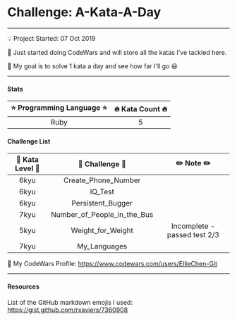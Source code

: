 # Challenge: A-Kata-A-Day
---
:bulb: Project Started: 07 Oct 2019

:love_letter: Just started doing CodeWars and will store all the katas I've tackled here.

:pray: My goal is to solve 1 kata a day and see how far I'll go :laughing:

---
#### Stats

|   :star: Programming Language :star:  |  :fire: Kata Count :fire:  | 
|:-------------------------------------:|:--------------------------:|
|                Ruby                   |             5              | 

#### Challenge List

|   :rocket: Kata Level :rocket:   |   :hammer: Challenge :hammer:   |   :pencil2: Note :pencil2:       | 
|:--------------------------------:|:-------------------------------:|:--------------------------------:|
|                6kyu              |          Create_Phone_Number    |                                  |
|                6kyu              |          IQ_Test                |                                  |
|                6kyu              |          Persistent_Bugger      |                                  |
|                7kyu              |   Number_of_People_in_the_Bus   |                                  |
|                5kyu              |          Weight_for_Weight      |    Incomplete - passed test 2/3  |
|                7kyu              |                  My_Languages   |                                  |

:whale: My CodeWars Profile: https://www.codewars.com/users/EllieChen-Git

---
#### Resources
List of the GitHub markdown emojis I used: https://gist.github.com/rxaviers/7360908